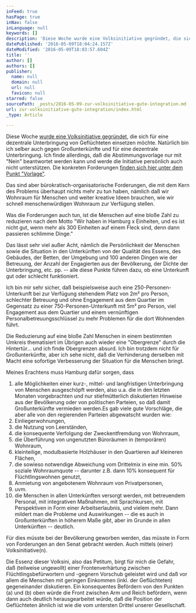 ```yaml
---
inFeed: true
hasPage: true
inNav: false
inLanguage: null
keywords: []
description: 'Diese Woche wurde eine Volksinitiative gegründet, die sich für eine dezentrale Unterbringung von Geflüchteten einsetzen möchte. Natürlich bin ich selber auch gegen Großunterkünfte und für eine dezentrale Unterbringung. Ich finde allerdings, daß die Abstimmungsvorlage nur mit “Nein” beantwortet werden kann und werde die Initiative persönlich auch nicht unterstützen. Die konkreten Forderungen finden sich hier unter dem Punkt “Vorlage”.'
datePublished: '2016-05-09T18:04:24.157Z'
dateModified: '2016-05-09T18:03:57.604Z'
title: ''
author: []
authors: []
publisher:
  name: null
  domain: null
  url: null
  favicon: null
starred: false
sourcePath: _posts/2016-05-09-zur-volksinitiative-gute-integration.md
url: zur-volksinitiative-gute-integration/index.html
_type: Article

---
```

Diese Woche [wurde eine Volksinitiative gegründet][0], die sich für eine dezentrale Unterbringung von Geflüchteten einsetzen möchte. Natürlich bin ich selber auch gegen Großunterkünfte und für eine dezentrale Unterbringung. Ich finde allerdings, daß die Abstimmungsvorlage nur mit "Nein" beantwortet werden kann und werde die Initiative persönlich auch nicht unterstützen. Die konkreten Forderungen [finden sich hier unter dem Punkt "Vorlage"][1].

Das sind aber bürokratisch-organisatorische Forderungen, die mit dem 
Kern des Problems überhaupt nichts mehr zu tun haben, nämlich daß wir 
Wohnraum für Menschen und weiter kreative Ideen brauchen, wie wir 
schnell menschenwürdigen Wohnraum zur Verfügung stellen.

Was die Forderungen auch tun, ist die Menschen auf eine bloße Zahl zu  
reduzieren nach dem Motto "Wir haben in Hamburg x Einheiten, und es ist 
nicht gut, wenn mehr als 300 Einheiten auf einem Fleck sind, denn dann 
passieren schlimme Dinge."

Das lässt sehr viel außer Acht, nämlich die Persönlichkeit der Menschen  
sowie die Situation in den Unterkünften von der Qualität des Essens, des  
Gebäudes, der Betten, der Umgebung und 100 anderen Dingen wie der  
Betreuung, der Anzahl der Engagierten aus der Bevölkerung, der Dichte 
der Unterbringung, etc. pp. -- alle diese Punkte führen dazu, ob eine 
Unterkunft gut oder schlecht funktioniert.

Ich bin mir sehr sicher, daß beispielsweise auch eine 
250-Personen-Unterkunft bei zur Verfügung stehendem Platz von 2m² pro 
Person, schlechter Betreuung und ohne Engagement aus dem Quartier im 
Gegensatz zu einer 750-Personen-Unterkunft mit 5m² pro Person, viel 
Engagement aus dem Quartier und einem vernünftigen Personalbetreuungsschlüssel zu mehr Problemen für die dort Wohnenden führt.

Die Reduzierung auf eine bloße Zahl Menschen in einem bestimmten 
Umkreis thematisiert im Übrigen auch wieder eine "Obergrenze" durch die 
Hintertür... und ich finde Obergrenzen absurd. Ich bin trotzdem nicht für 
Großunterkünfte, aber ich sehe nicht, daß die Verhinderung derselben mit
Macht eine sofortige Verbesserung der Situation für die Menschen 
bringt.

Meines Erachtens muss Hamburg dafür sorgen, dass

1. alle Möglichkeiten einer kurz-, mittel- und langfristigen 
Unterbringung von Menschen ausgeschöpft werden, also u.a. die in den 
letzten Monaten vorgebrachten und nur stiefmütterlich diskutierten 
Hinweise aus der Bevölkerung oder von politischen Parteien, so daß damit
Großunterkünfte vermieden werden.Es gab viele gute Vorschläge, die aber
alle von den regierenden Parteien abgewatscht wurden wie:
  1. Einliegerwohnungen,
  2. die Nutzung von Leerständen,
  3. die konsequente Verfolgung der Zweckentfremdung von Wohnraum,
  4. die Überführung von ungenutzten Büroräumen in (temporären) Wohnraum,
  5. kleinteilige, modulbasierte Holzhäuser in den Quartieren auf kleineren Flächen,
  6. die sowieso notwendige Abweichung vom Drittelmix in eine min. 50% 
soziale Wohnraumquote -- darunter z.B. dann 10% konsequent für 
Flüchtlingswohnen genutzt,
  7. Anmietung von angebotenem Wohnraum von Privatpersonen,
  8. uvm.
2. die Menschen in allen Unterkünften versorgt werden, mit betreuendem 
Personal, mit integrativen Maßnahmen, mit Sprachkursen, mit Perspektiven
in Form einer Arbeitserlaubnis, und vielem mehr. Dann mildert man die 
Probleme und Auswirkungen -- die es auch in Großunterkünften in höherem 
Maße gibt, aber im Grunde in allen Unterkünften -- deutlich.

Für dies müsste bei der Bevölkerung geworben werden, das müsste in Form von Forderungen an den Senat gebracht werden. Auch mittels (einer) Volksinitiative(n).

Die Essenz dieser Volksini, also das Petitum, birgt für mich die Gefahr,  
daß (teilweise ungewollt) einer Frontenverhärtung zwischen  
Flüchtlingsbefürwortern und -gegnern Vorschub geleistet wird und daß vor allem die Menschen mit geringen Einkommen (inkl. der Geflüchteten)  
gegeneinander diskutieren. Ein konsequentes Befördern von den Punkten  
(a) und (b) oben würde die Front zwischen Arm und Reich befördern, wenn dann auch deutlich herausgearbeitet würde, daß die Position der  
Geflüchteten ähnlich ist wie die vom untersten Drittel unserer Gesellschaft.

[0]: http://www.vin-rissen.de/2016/02/26/volksinitiative-hamburg-fu-r-gute-integration-gestartet/
[1]: http://www.gute-integration.de/forderungen/
